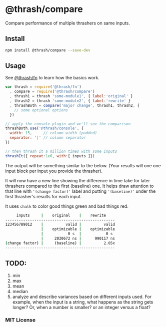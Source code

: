 # @thrash/compare

Compare performance of multiple thrashers on same inputs.


## Install

```sh
npm install @thrash/compare --save-dev
```


## Usage

See [@thrash/fn](https://github.com/elidoran/thrash-fn) to learn how the basics work.

```javascript
var thrash = require('@thrash/fn')
  , compare = require('@thrash/compare')
  , thrash1 = thrash 'some-module1', { label:'original' }
  , thrash2 = thrash 'some-module2', { label:'rewrite' }
  , thrashBoth = compare('major change', thrash1, thrash2, {
    // some optional options
  })

// apply the console plugin and we'll see the comparison
thrashBoth.use('@thrash/console', {
  width: 15,     // column width (padded)
  separator: '|' // column separator
})

// then thrash it a million times with some inputs
thrashIt({ repeat:1e6, with:[ inputs ]})
```

The output will be something similar to the below. (Your results will one one input block per input you provide the thrasher).

It will now have a new line showing the difference in time take for later thrashers compared to the first (baseline) one. It helps draw attention to that line with `'(change factor)'` label and putting `'(baseline)'` under the first thrasher's results for each input.

It uses `chalk` to color good things green and bad things red.

```sh
     inputs     |    original    |    rewrite     
-------------------------------------------------
123456789012    |          valid |          valid
                |    optimizable |    optimizable
                |           0 s  |           0 s  
                |     2030672 ns |      990117 ns
(change factor) |     (baseline) |          2.05x
-------------------------------------------------
```


## TODO:

1. min
2. max
3. mean
4. median
5. analyze and describe variances based on different inputs used. For example, when the input is a string, what happens as the string gets longer? Or, when a number is smaller? or an integer versus a float?


### MIT License
